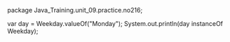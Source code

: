 package Java_Training.unit_09.practice.no216;

var day = Weekday.valueOf("Monday");
System.out.println(day instanceOf Weekday);